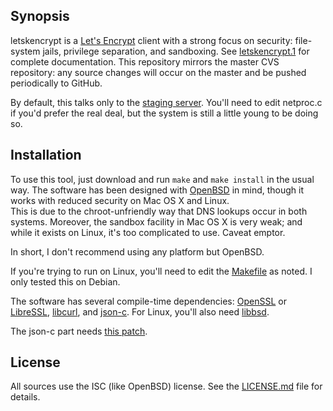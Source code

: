 ## Synopsis

letskencrypt is a [Let's Encrypt](https://letsencrypt.org) client with a
strong focus on security: file-system jails, privilege separation, and
sandboxing.
See [letskencrypt.1](letskencrypt.1) for complete documentation.
This repository mirrors the master CVS repository: any source changes
will occur on the master and be pushed periodically to GitHub.

By default, this talks only to the [staging
server](https://community.letsencrypt.org/t/testing-against-the-lets-encrypt-staging-environment/6763).
You'll need to edit netproc.c if you'd prefer the real deal, but the
system is still a little young to be doing so.

## Installation

To use this tool, just download and run `make` and `make install` in
the usual way.  The software has been designed with
[OpenBSD](http://www.openbsd.org) in mind, though it works with reduced
security on Mac OS X and Linux.  
This is due to the chroot-unfriendly way that DNS lookups occur in both
systems.
Moreover, the sandbox facility in Mac OS X is very weak; and while it
exists on Linux, it's too complicated to use.  Caveat emptor.

In short, I don't recommend using any platform but OpenBSD.

If you're trying to run on Linux, you'll need to edit the
[Makefile](Makefile) as noted.  I only tested this on Debian.

The software has several compile-time dependencies:
[OpenSSL](https://openssl.org) or [LibreSSL](http://www.libressl.org),
[libcurl](https://curl.haxx.se/libcurl), and
[json-c](https://github.com/json-c/json-c).  For Linux, you'll also need
[libbsd](https://libbsd.freedesktop.org).

The json-c part needs [this
patch](https://marc.info/?l=openbsd-ports&m=146282275327867&w=2).

## License

All sources use the ISC (like OpenBSD) license.
See the [LICENSE.md](LICENSE.md) file for details.
